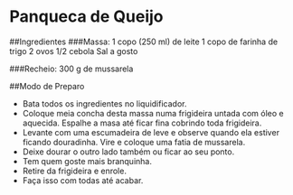 <h1> Panqueca de Queijo </h1>
##Ingredientes
###Massa:
1 copo (250 ml) de leite
1 copo de farinha de trigo
2 ovos
1/2 cebola
Sal a gosto

###Recheio:
300 g de mussarela

##Modo de Preparo
- Bata todos os ingredientes no liquidificador.
- Coloque meia concha desta massa numa frigideira untada com óleo e aquecida. Espalhe a masa até ficar fina cobrindo toda frigideira.
- Levante com uma escumadeira de leve e observe quando ela estiver ficando douradinha. Vire e coloque uma fatia de mussarela.
- Deixe dourar o outro lado também ou ficar ao seu ponto.
- Tem quem goste mais branquinha.
- Retire da frigideira e enrole.
- Faça isso com todas até acabar.
